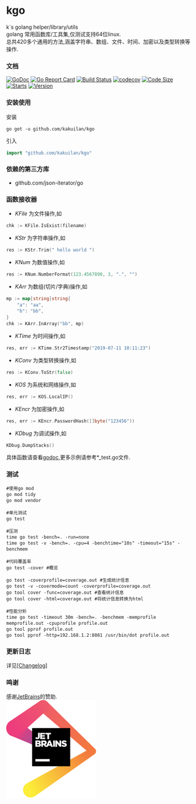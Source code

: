 # kgo
k`s golang helper/library/utils  
golang 常用函数库/工具集,仅测试支持64位linux.  
总共420多个通用的方法,涵盖字符串、数组、文件、时间、加密以及类型转换等操作.  

### 文档
[![GoDoc](https://godoc.org/github.com/kakuilan/kgo?status.svg)](https://pkg.go.dev/github.com/kakuilan/kgo)
[![Go Report Card](https://goreportcard.com/badge/github.com/kakuilan/kgo)](https://goreportcard.com/report/github.com/kakuilan/kgo)
[![Build Status](https://github.com/kakuilan/kgo/workflows/kgo-test/badge.svg)](https://github.com/kakuilan/kgo/actions)
[![codecov](https://codecov.io/gh/kakuilan/kgo/branch/master/graph/badge.svg)](https://codecov.io/gh/kakuilan/kgo)
[![Code Size](https://img.shields.io/github/languages/code-size/kakuilan/kgo.svg?style=flat-square)](https://github.com/kakuilan/kgo)
[![Starts](https://img.shields.io/github/stars/kakuilan/kgo.svg)](https://github.com/kakuilan/kgo)
[![Version](https://img.shields.io/github/v/tag/kakuilan/kgo)](https://img.shields.io/github/v/tag/kakuilan/kgo)

### 安装使用
安装
```shell script
go get -u github.com/kakuilan/kgo
```
引入
```go
import "github.com/kakuilan/kgo"
```

### 依赖的第三方库
- github.com/json-iterator/go


### 函数接收器
- *KFile* 为文件操作,如
```go
chk := KFile.IsExist(filename)
```
- *KStr* 为字符串操作,如
```go
res := KStr.Trim(" hello world ")
```
- *KNum* 为数值操作,如
```go
res := KNum.NumberFormat(123.4567890, 3, ".", "")
```
- *KArr* 为数组(切片/字典)操作,如
```go
mp := map[string]string{
    "a": "aa",
    "b": "bb",
}
chk := KArr.InArray("bb", mp)	
```
- *KTime* 为时间操作,如
```go
res, err := KTime.Str2Timestamp("2019-07-11 10:11:23")
```
- *KConv* 为类型转换操作,如
```go
res := KConv.ToStr(false)
```
- *KOS* 为系统和网络操作,如
```go
res, err := KOS.LocalIP()
```
- *KEncr* 为加密操作,如
```go
res, err := KEncr.PasswordHash([]byte("123456"))
```
- *KDbug* 为调试操作,如
```go
KDbug.DumpStacks()
```

具体函数请查看[godoc](https://pkg.go.dev/github.com/kakuilan/kgo),更多示例请参考*_test.go文件.



### 测试
```shell
#使用go mod
go mod tidy
go mod vendor

#单元测试
go test

#压测
time go test -bench=. -run=none
time go test -v -bench=. -cpu=4 -benchtime="10s" -timeout="15s" -benchmem

#代码覆盖率
go test -cover #概览

go test -coverprofile=coverage.out #生成统计信息
go test -v -covermode=count -coverprofile=coverage.out
go tool cover -func=coverage.out #查看统计信息
go tool cover -html=coverage.out #将统计信息转换为html

#性能分析
time go test -timeout 30m -bench=. -benchmem -memprofile memprofile.out -cpuprofile profile.out
go tool pprof profile.out
go tool pprof -http=192.168.1.2:8081 /usr/bin/dot profile.out
```


### 更新日志
详见[[Changelog]](/docs/changelog.md)


### 鸣谢
感谢[JetBrains](https://www.jetbrains.com/?from=kakuilan/kgo)的赞助.  
![JetBrains](testdata/jetbrains.svg)

